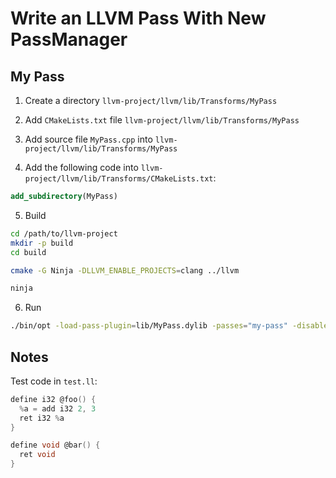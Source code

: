 # Write an LLVM Pass With New PassManager

## My Pass

1. Create a directory `llvm-project/llvm/lib/Transforms/MyPass`
2. Add `CMakeLists.txt` file `llvm-project/llvm/lib/Transforms/MyPass`
3. Add source file `MyPass.cpp` into `llvm-project/llvm/lib/Transforms/MyPass`

4. Add the following code into `llvm-project/llvm/lib/Transforms/CMakeLists.txt`:

```cmake
add_subdirectory(MyPass)
```

5. Build

```bash
cd /path/to/llvm-project
mkdir -p build
cd build

cmake -G Ninja -DLLVM_ENABLE_PROJECTS=clang ../llvm

ninja
```

6. Run

```bash
./bin/opt -load-pass-plugin=lib/MyPass.dylib -passes="my-pass" -disable-output test.ll
```

## Notes

Test code in `test.ll`:

```c
define i32 @foo() {
  %a = add i32 2, 3
  ret i32 %a
}

define void @bar() {
  ret void
}
```
